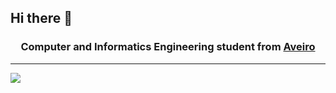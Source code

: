 ## Hi there 👋

<h3 align="center">Computer and Informatics Engineering student from <a href="https://www.ua.pt/pt/deti"> Aveiro </a></h3>

---

[![](https://visitcount.itsvg.in/api?id=luisbfsousa&label=Profile%20Views&color=12&icon=5&pretty=false)](https://visitcount.itsvg.in)
<!--
**luisbfsousa/luisbfsousa** is a ✨ _special_ ✨ repository because its `README.md` (this file) appears on your GitHub profile.

Here are some ideas to get you started:

- 🔭 I’m currently working on ...
- 🌱 I’m currently learning ...
- 👯 I’m looking to collaborate on ...
- 🤔 I’m looking for help with ...
- 💬 Ask me about ...
- 📫 How to reach me: ...
- 😄 Pronouns: ...
- ⚡ Fun fact: ...
-->

